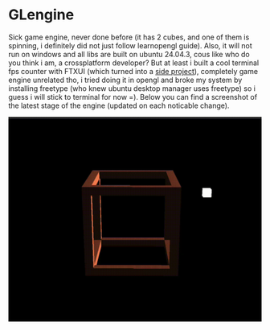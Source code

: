 # GLengine

Sick game engine, never done before (it has 2 cubes, and one of them is spinning, i definitely did not just follow learnopengl guide). Also, it will not run on windows and all libs are built on ubuntu 24.04.3, cous like who do you think i am, a crossplatform developer? But at least i built a cool terminal fps counter with FTXUI (which turned into a [side project](https://github.com/sqrtminustwo/TerminalPlot)), completely game engine unrelated tho, i tried doing it in opengl and broke my system by installing freetype (who knew ubuntu desktop manager uses freetype) so i guess i will stick to terminal for now =). Below you can find a screenshot of the latest stage of the engine (updated on each noticable change).

![til](/demo/demo1.gif)

